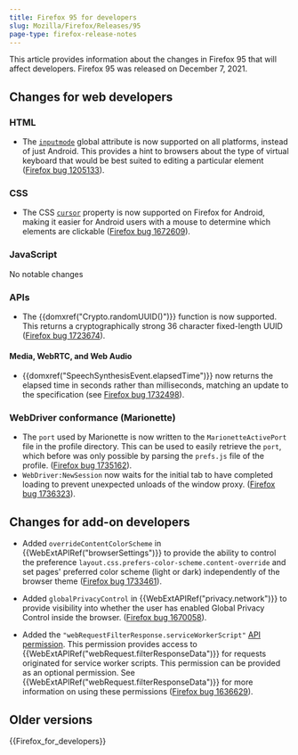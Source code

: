```yaml
---
title: Firefox 95 for developers
slug: Mozilla/Firefox/Releases/95
page-type: firefox-release-notes
---
```




This article provides information about the changes in Firefox 95 that will affect developers.
Firefox 95 was released on December 7, 2021.

## Changes for web developers

### HTML

- The [`inputmode`](/Web/HTML/Global_attributes/inputmode) global attribute is now supported on all platforms, instead of just Android.
  This provides a hint to browsers about the type of virtual keyboard that would be best suited to editing a particular element ([Firefox bug 1205133](https://bugzil.la/1205133)).

### CSS

- The CSS [`cursor`](/Web/CSS/cursor) property is now supported on Firefox for Android,
  making it easier for Android users with a mouse to determine which elements are clickable ([Firefox bug 1672609](https://bugzil.la/1672609)).

### JavaScript

No notable changes

### APIs

- The {{domxref("Crypto.randomUUID()")}} function is now supported. This returns a cryptographically strong 36 character fixed-length UUID ([Firefox bug 1723674](https://bugzil.la/1723674)).

#### Media, WebRTC, and Web Audio

- {{domxref("SpeechSynthesisEvent.elapsedTime")}} now returns the elapsed time in seconds rather than milliseconds, matching an update to the specification (see [Firefox bug 1732498](https://bugzil.la/1732498)).

### WebDriver conformance (Marionette)

- The `port` used by Marionette is now written to the `MarionetteActivePort` file in the profile directory. This can be used to easily retrieve the `port`, which before was only possible by parsing the `prefs.js` file of the profile. ([Firefox bug 1735162](https://bugzil.la/1735162)).
- `WebDriver:NewSession` now waits for the initial tab to have completed loading to prevent unexpected unloads of the window proxy. ([Firefox bug 1736323](https://bugzil.la/1736323)).

## Changes for add-on developers

- Added `overrideContentColorScheme` in {{WebExtAPIRef("browserSettings")}} to provide the ability to control the preference `layout.css.prefers-color-scheme.content-override` and set pages' preferred color scheme (light or dark) independently of the browser theme ([Firefox bug 1733461](https://bugzil.la/1733461)).

- Added `globalPrivacyControl` in {{WebExtAPIRef("privacy.network")}} to provide visibility into whether the user has enabled Global Privacy Control inside the browser. ([Firefox bug 1670058](https://bugzil.la/1670058)).

- Added the `"webRequestFilterResponse.serviceWorkerScript"` [API permission](/Mozilla/Add-ons/WebExtensions/manifest.json/permissions#api_permissions). This permission provides access to {{WebExtAPIRef("webRequest.filterResponseData")}} for requests originated for service worker scripts. This permission can be provided as an optional permission. See {{WebExtAPIRef("webRequest.filterResponseData")}} for more information on using these permissions ([Firefox bug 1636629](https://bugzil.la/1636629)).

## Older versions

{{Firefox_for_developers}}
